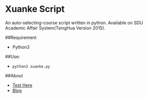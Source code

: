 # Xuanke Script

An auto-selecting-course script written in python. Available on SDU Academic Affair System(TsingHua Version 2015).

##Requirement
- Python3

##Use:

- `python3 xuanke.py`

##About
- [Test Here](http://bkjwxk.sdu.edu.cn/ "Title")
- [Blog](https://bluefissure.com/archives/194 "Title")
